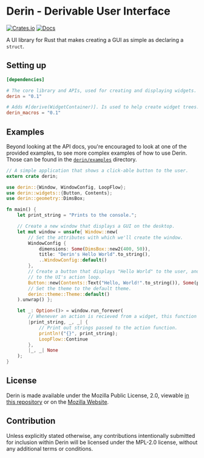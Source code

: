 # Derin - Derivable User Interface
[![Crates.io](https://img.shields.io/crates/v/derin.svg)](https://crates.io/crates/derin)
[![Docs](https://docs.rs/derin/badge.svg)](https://docs.rs/derin)

A UI library for Rust that makes creating a GUI as simple as declaring a `struct`.

## Setting up

```toml
[dependencies]

# The core library and APIs, used for creating and displaying widgets.
derin = "0.1"

# Adds #[derive(WidgetContainer)]. Is used to help create widget trees.
derin_macros = "0.1"
```

## Examples
Beyond looking at the API docs, you're encouraged to look at one of the provided examples, to see
more complex examples of how to use Derin. Those can be found in the [`derin/examples`](https://github.com/Osspial/derin/tree/master/derin/examples)
directory.

```rust
// A simple application that shows a click-able button to the user.
extern crate derin;

use derin::{Window, WindowConfig, LoopFlow};
use derin::widgets::{Button, Contents};
use derin::geometry::DimsBox;

fn main() {
    let print_string = "Prints to the console.";

    // Create a new window that displays a GUI on the desktop.
    let mut window = unsafe{ Window::new(
        // Set the attributes with which we'll create the window.
        WindowConfig {
            dimensions: Some(DimsBox::new2(400, 50)),
            title: "Derin's Hello World".to_string(),
            ..WindowConfig::default()
        },
        // Create a button that displays "Hello World" to the user, and passes `print_string`
        // to the UI's action loop.
        Button::new(Contents::Text("Hello, World!".to_string()), Some(print_string)),
        // Set the theme to the default theme.
        derin::theme::Theme::default()
    ).unwrap() };

    let _: Option<()> = window.run_forever(
        // Whenever an action is recieved from a widget, this function is called.
        |print_string, _, _| {
            // Print out strings passed to the action function.
            println!("{}", print_string);
            LoopFlow::Continue
        },
        |_, _| None
    );
}
```

## License
Derin is made available under the Mozilla Public License, 2.0, viewable [in this repository](https://github.com/Osspial/derin/blob/master/LICENSE)
or on the [Mozilla Website](https://mozilla.org/MPL/2.0/).

## Contribution
Unless explicitly stated otherwise, any contributions intentionally submitted for inclusion within
Derin will be licensed under the MPL-2.0 license, without any additional terms or conditions.
